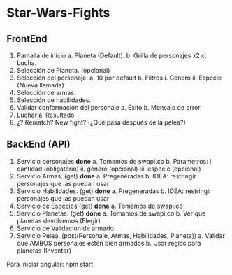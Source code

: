 ﻿# Star-Wars-Fights

## FrontEnd

1.	Pantalla de inicio
	a.	Planeta (Default).
	b.	Grilla de personajes x2
	c.	Lucha.
2.	Selección de Planeta. (opcional)
3.	Selección del personaje.
	a.	10 por default
	b.	Filtros
		i.	Genero
		ii.	Especie (Nueva llamada)
4.	Selección de armas.
5.	Selección de habilidades.
6.	Validar conformación del personaje
	a.	Éxito
	b.	Mensaje de error
7.	Luchar
	a.	Resultado
8.	¿? Rematch? New fight? (¿Qué pasa después de la pelea?)



## BackEnd (API)

1.	Servicio personajes **done**
	a.	Tomamos de swapi.co
	b.	Parametros:
		i.	cantidad (obligatorio)
		ii.	género (opcional)
		iii.	especie (opcional)
2.	Servicio Armas. (get) **done**
	a.	Pregeneradas
	b.	IDEA: restringir personajes que las puedan usar
3.	Servicio Habilidades. (get) **done**
	a.	Pregeneradas
	b.	IDEA: restringir personajes que las puedan usar
4.	Servicio de Especies (get) **done**
	a.	Tomamos de swapi.co 
5.	Servicio Planetas. (get) **done**
	a.	Tomamos de swapi.co
	b.	Ver que planetas devolvemos (Elegir)
6.	Servicio de Validacion de armado
7.	Servicio Pelea. (post(Personaje, Armas, Habilidades, Planeta))
	a.	Validar que AMBOS personajes estén bien armados
	b.	Usar reglas para planetas (Inventar)
 

 Para iniciar angular: npm start